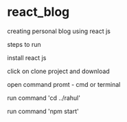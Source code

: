 # react_blog

creating personal blog using react js

steps to run

install react js

click on clone project and download

open command promt - cmd or terminal

run command 'cd ../rahul'

run command 'npm start'
